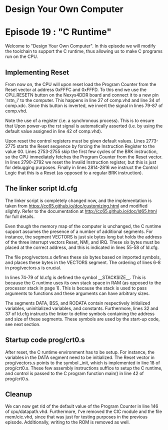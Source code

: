 # Design Your Own Computer
# Episode 19 : "C Runtime"

Welcome to "Design Your Own Computer".  In this episode we will modify
the toolchain to support the C runtime, thus allowing us to make C programs
run on the CPU.

## Implementing Reset
From now on, the CPU will upon reset load the Program Counter from the Reset
vector at address 0xFFFC and 0xFFFD. To this end we use the CPU\_RESETN button
on the Nexys4DDR board and connect it to a new pin 'rstn\_i' to the computer.
This happens in line 27 of comp.vhd and line 34 of comp.xdc. Since this button
is inverted, we invert the signal in lines 79-87 of comp.vhd.

Note the use of a register (i.e. a synchronous process). This is to ensure
that Upon power-up the rst signal is automatically asserted (i.e. by using
the default value assigned in line 42 of comp.vhd).

Upon reset the control registers must be given default values. Lines 2773-2775
starts the Reset sequence by forcing the Instruction Register to the value 00.
Lines 2753-2755 skip the first few cycles of the BRK instruction, so the CPU
immediately fetches the Program Counter from the Reset vector.
In lines 2790-2792 we reset the Invalid Instruction register, but this is
just for debugging purposes. Finally in lines 2814-2816 we instruct the Control
Logic that this is a Reset (as opposed to a regular BRK instruction).

## The linker script ld.cfg
The linker script is completely changed now, and the implementation is taken
from <https://cc65.github.io/doc/customizing.html> and modified slightly.
Refer to the documentation at <http://cc65.github.io/doc/ld65.html> for full
details.

Even though the memory map of the computer is unchanged, the C runtime support
assumes the presence of a number of additional segments. For instance, the segment
VECTORS is just six bytes long but holds the address of the three interrupt
vectors Reset, NMI, and IRQ. These six bytes must be placed at the correct address,
and this is indicated in lines 55-58 of ld.cfg.

The file prog/vectors.s defines these six bytes based on imported symbols, and
places these bytes in the VECTORS segment. The ordering of lines 6-8 in
prog/vectors.s is crucial.

In lines 74-79 of ld.cfg is defined the symbol \_\_STACKSIZE\_\_. This is
because the C runtime uses its own stack space in RAM (as opposed to the
processor stack in page 1). This is because the stack is used to pass arguments
to functions and these arguments can have arbitrary sizes.

The segments DATA, BSS, and RODATA contain respectively initialized variables,
uninitialized variables, and constants. Furthermore, lines 32 and 37 of ld.cfg
instructs the linker to define symbols containing the address and size of these
segments. These symbols are used by the start-up code, see next section.

## Startup code prog/crt0.s
After reset, the C runtime environment has to be setup. For instance, the
variables in the DATA segment need to be initialized.  The Reset vector in
prog/vectors.s points to the symbol \_init, which is implemented in line 18 of
prog/crt0.s. These few assembly instructions suffice to setup the C runtime,
and control is passed to the C program function main() in line 42 of
prog/crt0.s.

## Cleanup
We can now get rid of the default value of the Program Counter in line 146 of
cpu/datapath.vhd. Furthermore, I've removed the CIC module and the file
mem/cic.vhd, since that was just for testing purposes in the previous episode.
Additionally, writing to the ROM is removed as well.

